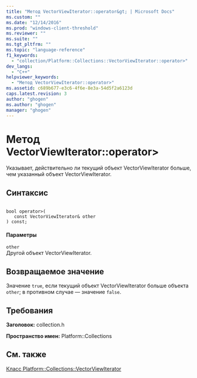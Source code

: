 ```yaml
---
title: "Метод VectorViewIterator::operator&gt; | Microsoft Docs"
ms.custom: ""
ms.date: "12/14/2016"
ms.prod: "windows-client-threshold"
ms.reviewer: ""
ms.suite: ""
ms.tgt_pltfrm: ""
ms.topic: "language-reference"
f1_keywords: 
  - "collection/Platform::Collections::VectorViewIterator::operator>"
dev_langs: 
  - "C++"
helpviewer_keywords: 
  - "Метод VectorViewIterator::operator>"
ms.assetid: c689b677-e3c6-4f6e-8e3a-54d5f2a6123d
caps.latest.revision: 3
author: "ghogen"
ms.author: "ghogen"
manager: "ghogen"
---
```

# Метод VectorViewIterator::operator&gt;
Указывает, действительно ли текущий объект VectorViewIterator больше, чем указанный объект VectorViewIterator.  
  
## Синтаксис  
  
```  
  
bool operator>(  
   const VectorViewIterator& other  
) const;  
```  
  
#### Параметры  
 `other`  
 Другой объект VectorViewIterator.  
  
## Возвращаемое значение  
 Значение `true`, если текущий объект VectorViewIterator больше объекта `other`; в противном случае — значение `false`.  
  
## Требования  
 **Заголовок:** collection.h  
  
 **Пространство имен:** Platform::Collections  
  
## См. также  
 [Класс Platform::Collections::VectorViewIterator](../cppcx/platform-collections-vectorviewiterator-class.md)